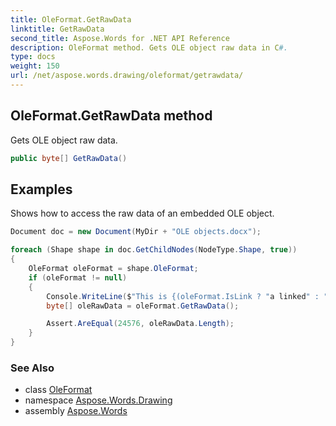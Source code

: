 ```yaml
---
title: OleFormat.GetRawData
linktitle: GetRawData
second_title: Aspose.Words for .NET API Reference
description: OleFormat method. Gets OLE object raw data in C#.
type: docs
weight: 150
url: /net/aspose.words.drawing/oleformat/getrawdata/
---
```

## OleFormat.GetRawData method

Gets OLE object raw data.

```csharp
public byte[] GetRawData()
```

## Examples

Shows how to access the raw data of an embedded OLE object.

```csharp
Document doc = new Document(MyDir + "OLE objects.docx");

foreach (Shape shape in doc.GetChildNodes(NodeType.Shape, true))
{
    OleFormat oleFormat = shape.OleFormat;
    if (oleFormat != null)
    {
        Console.WriteLine($"This is {(oleFormat.IsLink ? "a linked" : "an embedded")} object");
        byte[] oleRawData = oleFormat.GetRawData();

        Assert.AreEqual(24576, oleRawData.Length);
    }
}
```

### See Also

* class [OleFormat](../)
* namespace [Aspose.Words.Drawing](../../oleformat/)
* assembly [Aspose.Words](../../../)
